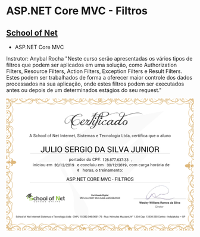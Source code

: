 # ASP.NET Core MVC - Filtros
## [School of Net](https://www.schoolofnet.com)

* ASP.NET Core MVC

Instrutor: Anybal Rocha
"Neste curso serão apresentadas os vários tipos de filtros que podem ser aplicados em uma solução, como Authorization Filters, Resource Filters, Action Filters, Exception Filters e Result Filters. Estes podem ser trabalhados de forma a oferecer maior controle dos dados processados na sua aplicação, onde estes filtros podem ser executados antes ou depois de um determinados estágios do seu request."

![Meu Certificado](certificate/certificate.jpg)
